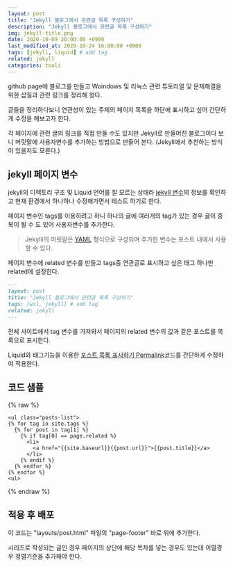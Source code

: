 ```yaml
---
layout: post
title: "Jekyll 블로그에서 관련글 목록 구성하기"
description: "Jekyll 블로그에서 관련글 목록 구성하기"
img: jekyll-title.png
date: 2020-10-09 20:00:00 +0900
last_modified_at: 2020-10-24 16:00:00 +0900
tags: [jekyll, liquid] # add tag
related: jekyll
categories: tools
---
```


github page에 블로그를 만들고 Woindows 및 리눅스 관련 튜토리얼 및 문제해결을 위한 삽질과 관련 링크를 정리해 왔다. 

글들을 정리하다보니 연관성이 있는 주제의 페이지 목록을 하단에 표시하고 싶어 간단하게 수정을 해보고자 한다. 
<!--more-->

각 페이지에 관련 글의 링크를 직접 만들 수도 있지만 Jekyll로 만들어진 블로그이다 보니 머릿말에 사용자변수를 추가하는 방법으로 만들어 본다. (Jekyll에서 추천하는 방식이 있을지도 모른다.)


## jekyll 페이지 변수 

jekyll의 디렉토리 구조 및 Liquid 언어를 잘 모르는 상태라 [jekyll 변수](https://jekyllrb-ko.github.io/docs/variables/)의 정보를 확인하고 현재 환경에서 하나하나 수정해가면서 테스트 하기로 한다. 

페이지 변수인 tags를 이용하려고 하니 하나의 글에 여러개의 tag가 있는 경우 글이 중복이 될 수 도 있어  사용자변수를 추가한다. 

> Jekylli의 머릿말은 [YAML](https://yaml.org/) 형식으로 구성되며 추가한 변수는 포스트 내에서 사용할 수 있다. 

페이지 변수에 related 변수를 만들고 tags중 연관글로 표시하고 싶은 태그 하나만 related에 설정한다. 

```md
---
layout: post
title: "Jekyll 블로그에서 관련글 목록 구성하기"
tags: [wsl, jekyll] # add tag
related: jekyll
---
```

전체 사이트에서 tag 변수를 가져와서 페이지의 related 변수의 값과 같은 포스트를 목록으로 표시한다. 

Liquid와 태그기능을 이용한 [포스트 목록 표시하기 Permalink](https://jekyllrb-ko.github.io/docs/posts/#포스트-목록-표시하기)코드를 간단하게 수정하여 적용한다. 

## 코드 샘플 

{% raw %}
```liquid
<ul class="posts-list">
{% for tag in site.tags %}
  {% for post in tag[1] %}
    {% if tag[0] == page.related %}
      <li>
        <a href="{{site.baseurl}}{{post.url}}">{{post.title}}</a>
      </li>
    {% endif %}
  {% endfor %}
{% endfor %}
<ul>
```
{% endraw %} 


## 적용 후 배포 

이 코드는 "layouts/post.html" 파일의 "page-footer" 바로 위에 추가한다. 


시리즈로 작성되는 글인 경우 페이지의 상단에 해당 목차를 넣는 경우도 있는데 이럴경우 정렬기준을 추가해야 한다. 
